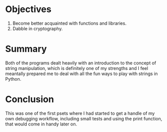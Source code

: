 # Objectives
1. Become better acquainted with functions and libraries.
2. Dabble in cryptography.

# Summary
Both of the programs dealt heavily with an introduction to the concept of string manipulation, which is definitely one of my strengths and I feel meantally prepared me to deal with all the fun ways to play with strings in Python.
# Conclusion
This was one of the first psets where I had started to get a handle of my own debugging workflow, including small tests and using the print function, that would come in handy later on.